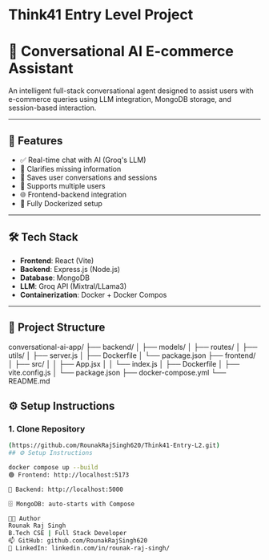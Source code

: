 # Think41 Entry Level Project
# 💬 Conversational AI E-commerce Assistant

An intelligent full-stack conversational agent designed to assist users with e-commerce queries using LLM integration, MongoDB storage, and session-based interaction.

---

## 🚀 Features

- ✅ Real-time chat with AI (Groq's LLM)
- 🧠 Clarifies missing information
- 💾 Saves user conversations and sessions
- 🧑 Supports multiple users
- 🌐 Frontend-backend integration
- 🐳 Fully Dockerized setup

---

## 🛠️ Tech Stack

- **Frontend**: React (Vite)
- **Backend**: Express.js (Node.js)
- **Database**: MongoDB
- **LLM**: Groq API (Mixtral/LLama3)
- **Containerization**: Docker + Docker Compos
---

## 📁 Project Structure
conversational-ai-app/
├── backend/
│ ├── models/
│ ├── routes/
│ ├── utils/
│ ├── server.js
│ ├── Dockerfile
│ └── package.json
├── frontend/
│ ├── src/
│ │ ├── App.jsx
│ │ └── index.js
│ ├── Dockerfile
│ ├── vite.config.js
│ └── package.json
├── docker-compose.yml
└── README.md



## ⚙️ Setup Instructions

### 1. Clone Repository

```bash
(https://github.com/RounakRajSingh620/Think41-Entry-L2.git)
## ⚙️ Setup Instructions

docker compose up --build
🟢 Frontend: http://localhost:5173

🔵 Backend: http://localhost:5000

🗄 MongoDB: auto-starts with Compose

🧑‍💻 Author
Rounak Raj Singh
B.Tech CSE | Full Stack Developer
📫 GitHub: github.com/RounakRajSingh620
🔗 LinkedIn: linkedin.com/in/rounak-raj-singh/

